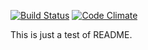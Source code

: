 [![Build Status](https://travis-ci.org/rodrigosiqueira/kuniri.svg?branch=master)](https://travis-ci.org/rodrigosiqueira/kuniri)
[![Code Climate](https://codeclimate.com/github/rodrigosiqueira/kuniri/badges/gpa.svg)](https://codeclimate.com/github/rodrigosiqueira/kuniri)

This is just a test of README.
